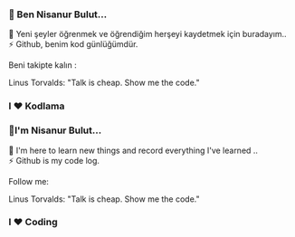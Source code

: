 
### 👋 Ben Nisanur Bulut...             <br>
🌱 Yeni şeyler öğrenmek ve öğrendiğim herşeyi kaydetmek için buradayım..     <br>
⚡ Github, benim kod günlüğümdür. 

Beni takipte kalın :  

Linus Torvalds: "Talk is cheap. Show me the code."

### I ❤️ Kodlama


### 👋I'm Nisanur Bulut...       <br>
🌱 I'm here to learn new things and record everything I've learned .. <br>
⚡  Github is my code log.

Follow me:

Linus Torvalds: "Talk is cheap. Show me the code."

### I ❤️ Coding
<!--
**NisanurBulut/NisanurBulut** is a ✨ _special_ ✨ repository because its `README.md` (this file) appears on your GitHub profile.

Here are some ideas to get you started:

- 🔭 I’m currently working on ...
- 🌱 I’m currently learning ...
- 👯 I’m looking to collaborate on ...
- 🤔 I’m looking for help with ...
- 💬 Ask me about ...
- 📫 How to reach me: ...
- 😄 Pronouns: ...
- ⚡ Fun fact: ...
-->
